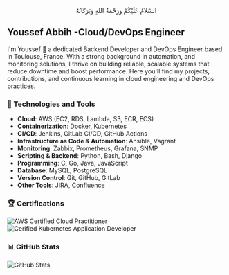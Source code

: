 <p align="center">
السَّلاَمُ عَلَيْكُمْ وَرَحْمَةُ اللهِ وَبَرَكَاتُهُ
</p>

## Youssef Abbih -Cloud/DevOps Engineer

I'm Youssef 👋 a dedicated Backend Developer and DevOps Engineer based in Toulouse, France. With a strong background in automation, and monitoring solutions, I thrive on building reliable, scalable systems that reduce downtime and boost performance. Here you'll find my projects, contributions, and continuous learning in cloud engineering and DevOps practices.

### 🔧 Technologies and Tools

* **Cloud**: AWS (EC2, RDS, Lambda, S3, ECR, ECS)
* **Containerization**: Docker, Kubernetes
* **CI/CD**: Jenkins, GitLab CI/CD, GitHub Actions
* **Infrastructure as Code & Automation**: Ansible, Vagrant
* **Monitoring**: Zabbix, Prometheus, Grafana, SNMP
* **Scripting & Backend**: Python, Bash, Django
* **Programming**: C, Go, Java, JavaScript
* **Database**: MySQL, PostgreSQL
* **Version Control**: Git, GitHub, GitLab
* **Other Tools**: JIRA, Confluence

### 🏆 Certifications

![AWS Certified Cloud Practitioner](https://img.shields.io/badge/AWS%20Certified-Cloud%20Practitioner-FF9900?style=for-the-badge)
![Cerified Kubernetes Application Developer](https://img.shields.io/badge/CKAD%20Certified-Kubernetes%20Application%20Developer-326CE5?style=for-the-badge
)


### 📊 GitHub Stats

![GitHub Stats](https://github-readme-stats.vercel.app/api?username=youssef-abbih&show_icons=true&theme=radical)


